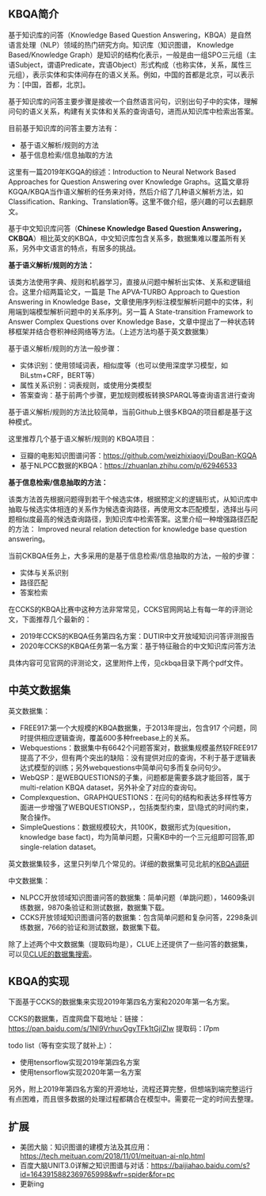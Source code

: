 ## KBQA简介

基于知识库的问答（Knowledge Based Question Answering，KBQA）是自然语言处理（NLP）领域的热门研究方向。知识库（知识图谱， Knowledge Based/Knowledge Graph）是知识的结构化表示，一般是由一组SPO三元组（主语Subject，谓语Predicate，宾语Object）形式构成（也称实体，关系，属性三元组），表示实体和实体间存在的语义关系。例如，中国的首都是北京，可以表示为：[中国，首都，北京]。

基于知识库的问答主要步骤是接收一个自然语言问句，识别出句子中的实体，理解问句的语义关系，构建有关实体和关系的查询语句，进而从知识库中检索出答案。

目前基于知识库的问答主要方法有：

- 基于语义解析/规则的方法
- 基于信息检索/信息抽取的方法

这里有一篇2019年KGQA的综述：Introduction to Neural Network Based Approaches for Question Answering over Knowledge Graphs。这篇文章将KGQA/KBQA当作语义解析的任务来对待，然后介绍了几种语义解析方法，如Classification、Ranking、Translation等。这里不做介绍，感兴趣的可以去翻原文。

基于中文知识库问答（**Chinese Knowledge Based Question Answering，CKBQA**）相比英文的KBQA，中文知识库包含关系多，数据集难以覆盖所有关系，另外中文语言的特点，有居多的挑战。

**基于语义解析/规则的方法：**

该类方法使用字典、规则和机器学习，直接从问题中解析出实体、关系和逻辑组合。这里介绍两篇论文，一篇是 The APVA-TURBO Approach to Question Answering in Knowledge Base，文章使用序列标注模型解析问题中的实体，利用端到端模型解析问题中的关系序列。另一篇 A State-transition Framework to Answer Complex
Questions over Knowledge Base，文章中提出了一种状态转移框架并结合卷积神经网络等方法。（上述方法均基于英文数据集）

基于语义解析/规则的方法一般步骤：

- 实体识别：使用领域词表，相似度等（也可以使用深度学习模型，如BiLstm+CRF，BERT等）
- 属性关系识别：词表规则，或使用分类模型
- 答案查询：基于前两个步骤，更加规则模板转换SPARQL等查询语言进行查询

基于语义解析/规则的方法比较简单，当前Github上很多KBQA的项目都是基于这种模式。

这里推荐几个基于语义解析/规则的 KBQA项目：

- 豆瓣的电影知识图谱问答：https://github.com/weizhixiaoyi/DouBan-KGQA
- 基于NLPCC数据的KBQA：https://zhuanlan.zhihu.com/p/62946533

**基于信息检索/信息抽取的方法：**

该类方法首先根据问题得到若干个候选实体，根据预定义的逻辑形式，从知识库中抽取与候选实体相连的关系作为候选查询路径，再使用文本匹配模型，选择出与问题相似度最高的候选查询路径，到知识库中检索答案。这里介绍一种增强路径匹配的方法： Improved neural relation detection for knowledge base question answering。

当前CKBQA任务上，大多采用的是基于信息检索/信息抽取的方法，一般的步骤：

- 实体与关系识别
- 路径匹配
- 答案检索

在CCKS的KBQA比赛中这种方法非常常见，CCKS官网网站上有每一年的评测论文，下面推荐几个最新的：

- 2019年CCKS的KBQA任务第四名方案：DUTIR中文开放域知识问答评测报告
- 2020年CCKS的KBQA任务第一名方案：基于特征融合的中文知识库问答方法

具体内容可见官网的评测论文，这里附件上传，见ckbqa目录下两个pdf文件。

## 中英文数据集

英文数据集：

- FREE917:第一个大规模的KBQA数据集，于2013年提出，包含917 个问题，同时提供相应逻辑查询，覆盖600多种freebase上的关系。
- Webquestions：数据集中有6642个问题答案对，数据集规模虽然较FREE917提高了不少，但有两个突出的缺陷：没有提供对应的查询，不利于基于逻辑表达式模型的训练；另外webquestions中简单问句多而复杂问句少。
- WebQSP：是WEBQUESTIONS的子集，问题都是需要多跳才能回答，属于multi-relation KBQA dataset，另外补全了对应的查询句。
- Complexquestion、GRAPHQUESTIONS：在问句的结构和表达多样性等方面进一步增强了WEBQUESTIONSP，，包括类型约束，显\隐式的时间约束，聚合操作。
- SimpleQuestions：数据规模较大，共100K，数据形式为(quesition，knowledge base fact)，均为简单问题，只需KB中的一个三元组即可回答,即single-relation dataset。

英文数据集较多，这里只列举几个常见的。详细的数据集可见北航的[KBQA调研](https://github.com/BDBC-KG-NLP/QA-Survey/blob/master/KBQA%E8%B0%83%E7%A0%94-%E5%AD%A6%E6%9C%AF%E7%95%8C.md#13-%E6%95%B0%E6%8D%AE%E9%9B%86)

中文数据集：

- NLPCC开放领域知识图谱问答的数据集：简单问题（单跳问题），14609条训练数据，9870条验证和测试数据，数据集下载。
- CCKS开放领域知识图谱问答的数据集：包含简单问题和复杂问答，2298条训练数据，766的验证和测试数据，数据集下载。

除了上述两个中文数据集（提取码均是），CLUE上还提供了一些问答的数据集，可以见[CLUE的数据集搜索](https://www.cluebenchmarks.com/dataSet_search_modify.html?keywords=QA)。

## KBQA的实现

下面基于CCKS的数据集来实现2019年第四名方案和2020年第一名方案。

CCKS的数据集，百度网盘下载地址：链接：https://pan.baidu.com/s/1NI9VrhuvOgyTFk1tGjlZIw   提取码：l7pm 

todo list（等有空实现了就补上）：

- 使用tensorflow实现2019年第四名方案
- 使用tensorflow实现2020年第一名方案

另外，附上2019年第四名方案的开源地址，流程还算完整，但想端到端完整运行有点困难，而且很多数据的处理过程都耦合在模型中。需要花一定的时间去整理。



## 扩展

- 美团大脑：知识图谱的建模方法及其应用：https://tech.meituan.com/2018/11/01/meituan-ai-nlp.html
- 百度大脑UNIT3.0详解之知识图谱与对话：https://baijiahao.baidu.com/s?id=1643915882369765998&wfr=spider&for=pc
- 更新ing
